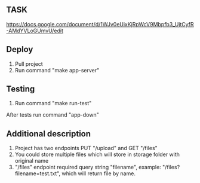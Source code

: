 ## TASK
https://docs.google.com/document/d/1WJv0eUixKjRpWcV9Mbpfb3_UjtCyfR-AMdYVLoGUmvU/edit

## Deploy
1. Pull project
2. Run command "make app-server"
## Testing
1. Run command "make run-test"

After tests run command "app-down"
## Additional description
1. Project has two endpoints PUT "/upload" and GET "/files"
2. You could store multiple files which will store in storage folder with original name
2. "/files" endpoint required query string "filename", example: "/files?filename=test.txt", which will return file by name.

